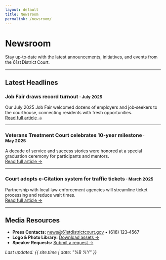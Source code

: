 ```yaml
---
layout: default
title: Newsroom
permalink: /newsroom/
---
```


# Newsroom

Stay up‑to‑date with the latest announcements, initiatives, and events from the 61st District Court.

---

## Latest Headlines

### Job Fair draws record turnout <small>· July&nbsp;2025</small>
Our July&nbsp;2025 Job Fair welcomed dozens of employers and job‑seekers to the courthouse, connecting residents with fresh opportunities.   
[Read full article →](/newsroom/job‑fair‑2025)

---

### Veterans Treatment Court celebrates 10‑year milestone <small>· May&nbsp;2025</small>
A decade of service and success stories were honored at a special graduation ceremony for participants and mentors.   
[Read full article →](/newsroom/vtc‑anniversary)

---

### Court adopts e‑Citation system for traffic tickets <small>· March&nbsp;2025</small>
Partnership with local law‑enforcement agencies will streamline ticket processing and reduce wait times.   
[Read full article →](/newsroom/e‑citation‑launch)

---

## Media Resources
* **Press Contacts:** <news@61stdistrictcourt.gov> • (616) 123‑4567  
* **Logo & Photo Library:** <a href="#">Download assets →</a>  
* **Speaker Requests:** <a href="#">Submit a request →</a>  

*Last updated: {{ site.time | date: "%B %Y" }}*
